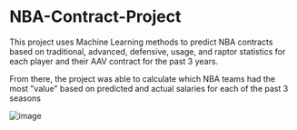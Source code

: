 # NBA-Contract-Project

This project uses Machine Learning methods to predict NBA contracts based on traditional, advanced, defensive, usage, and raptor statistics for each player and their AAV contract for the past 3 years.

From there, the project was able to calculate which NBA teams had the most "value" based on predicted and actual salaries for each of the past 3 seasons


![image](https://github.com/bpapiernik/NBA-Contract-Project-21-23-/assets/135991331/a3d4d86a-3903-4d18-9c84-3fe9fb7b92b9)


